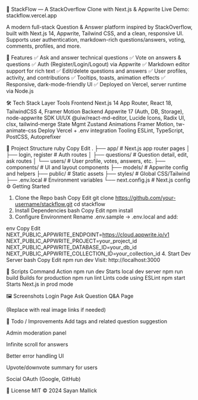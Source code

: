 🧠 StackFlow — A StackOverflow Clone with Next.js & Appwrite
Live Demo: stackflow.vercel.app

A modern full-stack Question & Answer platform inspired by StackOverflow, built with Next.js 14, Appwrite, Tailwind CSS, and a clean, responsive UI. Supports user authentication, markdown-rich questions/answers, voting, comments, profiles, and more.

🚀 Features
✅ Ask and answer technical questions
✅ Vote on answers & questions
✅ Auth (Register/Login/Logout) via Appwrite
✅ Markdown editor support for rich text
✅ Edit/delete questions and answers
✅ User profiles, activity, and contributions
✅ Tooltips, toasts, animation effects
✅ Responsive, dark-mode-friendly UI
✅ Deployed on Vercel, server runtime via Node.js

🛠️ Tech Stack
Layer	Tools
Frontend	Next.js 14 App Router, React 18, TailwindCSS 4, Framer Motion
Backend	Appwrite 17 (Auth, DB, Storage), node-appwrite SDK
UI/UX	@uiw/react-md-editor, Lucide Icons, Radix UI, clsx, tailwind-merge
State Mgmt	Zustand
Animations	Framer Motion, tw-animate-css
Deploy	Vercel + .env integration
Tooling	ESLint, TypeScript, PostCSS, Autoprefixer

📁 Project Structure
ruby
Copy
Edit
.
├── app/                       # Next.js app router pages
│   ├── login, register        # Auth routes
│   ├── questions/             # Question detail, edit, ask routes
│   └── users/                 # User profile, votes, answers, etc.
├── components/               # UI and layout components
├── models/                   # Appwrite config and helpers
├── public/                   # Static assets
├── styles/                   # Global CSS/Tailwind
├── .env.local                # Environment variables
└── next.config.js            # Next.js config
⚙️ Getting Started
1. Clone the Repo
bash
Copy
Edit
git clone https://github.com/your-username/stackflow.git
cd stackflow
2. Install Dependencies
bash
Copy
Edit
npm install
3. Configure Environment
Rename .env.sample → .env.local and add:

env
Copy
Edit
NEXT_PUBLIC_APPWRITE_ENDPOINT=https://cloud.appwrite.io/v1
NEXT_PUBLIC_APPWRITE_PROJECT=your_project_id
NEXT_PUBLIC_APPWRITE_DATABASE_ID=your_db_id
NEXT_PUBLIC_APPWRITE_COLLECTION_ID=your_collection_id
4. Start Dev Server
bash
Copy
Edit
npm run dev
Visit: http://localhost:3000

🧪 Scripts
Command	Action
npm run dev	Starts local dev server
npm run build	Builds for production
npm run lint	Lints code using ESLint
npm start	Starts Next.js in prod mode

🖼️ Screenshots
Login Page	Ask Question	Q&A Page

(Replace with real image links if needed)

📌 Todo / Improvements
 Add tags and related question suggestion

 Admin moderation panel

 Infinite scroll for answers

 Better error handling UI

 Upvote/downvote summary for users

 Social OAuth (Google, GitHub)

📜 License
MIT © 2024 Sayan Mallick

